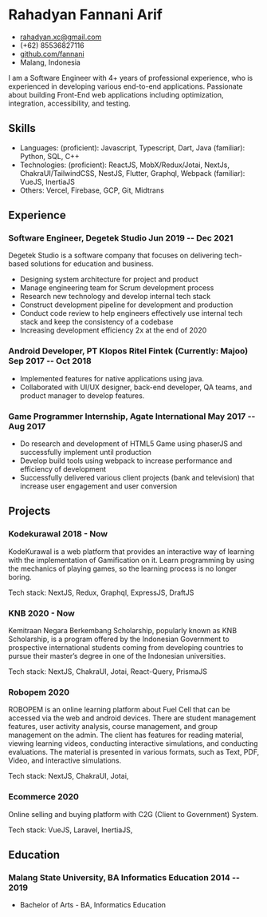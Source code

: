 # Rahadyan Fannani Arif

- <rahadyan.xc@gmail.com>
- (+62) 85536827116
- [github.com/fannani](https://github.com/fannani)
- Malang, Indonesia

<!-- The paragraph after the h1 and ul and before the first h2 is optional. It
is intended to be used for a short summary. -->

I am a Software Engineer with 4+ years of professional experience, who is experienced in developing various end-to-end applications. Passionate about building Front-End web applications including optimization, integration, accessibility, and testing.

## Skills

- Languages: (proficient): Javascript, Typescript, Dart, Java (familiar): Python, SQL, C++
- Technologies: (proficient): ReactJS, MobX/Redux/Jotai, NextJs, ChakraUI/TailwindCSS, NestJS, Flutter, Graphql, Webpack (familiar): VueJS, InertiaJS
- Others: Vercel, Firebase, GCP, Git, Midtrans

## Experience

<!-- You have to wrap the "left" and "right" half of these headings in spans by
hand -->

### <span>Software Engineer, Degetek Studio</span> <span>Jun 2019 -- Dec 2021</span>

Degetek Studio is a software company that focuses on delivering tech-based solutions for education and business.

- Designing system architecture for project and product
- Manage engineering team for Scrum development process
- Research new technology and develop internal tech stack
- Construct development pipeline for development and production
- Conduct code review to help engineers effectively use internal tech stack and keep the consistency of a codebase
- Increasing development efficiency 2x at the end of 2020

### <span>Android Developer, PT Klopos Ritel Fintek (Currently: Majoo)</span> <span>Sep 2017 -- Oct 2018</span>

- Implemented features for native applications using java.
- Collaborated with UI/UX designer, back-end developer, QA teams, and product manager to develop features.

### <span>Game Programmer Internship, Agate International</span> <span>May 2017 -- Aug 2017</span>

- Do research and development of HTML5 Game using phaserJS and successfully implement until production
- Develop build tools using webpack to increase performance and efficiency of development
- Successfully delivered various client projects (bank and television) that increase user engagement and user conversion

## Projects

### <span>Kodekurawal</span> <span>2018 - Now</span>

KodeKurawal is a web platform that provides an interactive way of learning with the implementation of Gamification on it. Learn programming by using the mechanics of playing games, so the learning process is no longer boring.

Tech stack: NextJS, Redux, Graphql, ExpressJS, DraftJS

### <span>KNB</span> <span>2020 - Now</span>

Kemitraan Negara Berkembang Scholarship, popularly known as KNB Scholarship, is a program offered by the Indonesian Government to prospective international students coming from developing countries to pursue their master’s degree in one of the Indonesian universities.

Tech stack: NextJS, ChakraUI, Jotai, React-Query, PrismaJS

### <span>Robopem</span> <span>2020</span>

ROBOPEM is an online learning platform about Fuel Cell that can be accessed via the web and android devices. There are student management features, user activity analysis, course management, and group management on the admin. The client has features for reading material, viewing learning videos, conducting interactive simulations, and conducting evaluations. The material is presented in various formats, such as Text, PDF, Video, and interactive simulations.

Tech stack: NextJS, ChakraUI, Jotai,

### <span>Ecommerce</span> <span>2020</span>

Online selling and buying platform with C2G (Client to Government) System.

Tech stack: VueJS, Laravel, InertiaJS,

## Education

### <span>Malang State University, BA Informatics Education</span> <span>2014 -- 2019</span>

- Bachelor of Arts - BA, Informatics Education
